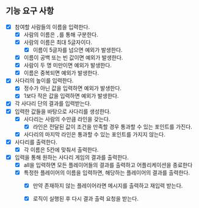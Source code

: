 ## 기능 요구 사항 ##

- [X] 참여할 사람들의 이름을 입력한다.
    - [X] 사람의 이름은 `,`를 통해 구분한다.
    - [X] 사람의 이름은 최대 5글자이다.
      - [x] 이름이 5글자를 넘으면 예외가 발생한다.
    - [x] 이름이 공백 또는 빈 값이면 예외가 발생한다.
    - [x] 사람이 두 명 미만이면 예외가 발생한다.
    - [x] 이름은 중복되면 예외가 발생한다.
- [x] 사다리의 높이를 입력한다.
    - [x] 정수가 아닌 값을 입력하면 예외가 발생한다.
    - [x] 1보다 작은 값을 입력하면 예외가 발생한다.
- [x] 각 사다리 단의 결과를 입력받는다.
- [x] 입력한 값들을 바탕으로 사다리를 생성한다.
    - [x] 사다리는 사람의 수만큼 라인을 갖는다.
        - [x] 라인은 전달된 값이 조건을 만족할 경우 통과할 수 있는 포인트를 가진다.
    - [x] 사다리의 마지막 라인은 통과할 수 있는 포인트를 가지지 않는다.
- [x] 사다리를 출력한다.
    - [x] 각 이름은 5칸에 맞춰서 출력한다.
- [x] 입력을 통해 원하는 사다리 게임의 결과를 출력한다.
    - [x] all을 입력하면 모든 플레이어들의 결과를 출력하고 어플리케이션을 종료한다
    - [x] 특정한 플레이어의 이름을 입력하면, 해당하는 플레이어의 결과를 출력한다.
        - [x] 만약 존재하지 않는 플레이어라면 메시지를 출력하고 재입력 받는다.
        - [x] 로직이 실행된 후 다시 결과 출력 요청을 받는다.



